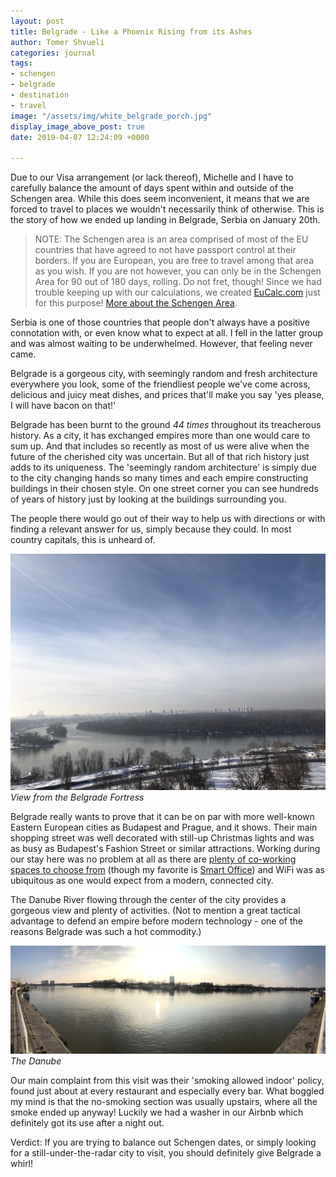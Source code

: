 ```yaml
---
layout: post
title: Belgrade - Like a Phoenix Rising from its Ashes
author: Tomer Shvueli
categories: journal
tags:
- schengen
- belgrade
- destination
- travel
image: "/assets/img/white_belgrade_porch.jpg"
display_image_above_post: true
date: 2019-04-07 12:24:09 +0000

---
```

Due to our Visa arrangement (or lack thereof), Michelle and I have to carefully balance the amount of days spent within and outside of the Schengen area. While this does seem inconvenient, it means that we are forced to travel to places we wouldn't necessarily think of otherwise. This is the story of how we ended up landing in Belgrade, Serbia on January 20th. 

> NOTE: The Schengen area is an area comprised of most of the EU countries that have agreed to not have passport control at their borders. If you are European, you are free to travel among that area as you wish. If you are not however, you can only be in the Schengen Area for 90 out of 180 days, rolling. Do not fret, though! Since we had trouble keeping up with our calculations, we created [EuCalc.com](https://eucalc.com "EuCacl") just for this purpose! [More about the Schengen Area](https://en.wikipedia.org/wiki/Schengen_Area "Schengen Area - Wikipedia"). 

Serbia is one of those countries that people don't always have a positive connotation with, or even know what to expect at all. I fell in the latter group and was almost waiting to be underwhelmed. However, that feeling never came.

Belgrade is a gorgeous city, with seemingly random  and fresh architecture everywhere you look, some of the friendliest people we've come across, delicious and juicy meat dishes, and prices that'll make you say 'yes please, I will have bacon on that!'

Belgrade has been burnt to the ground _44 times_ throughout its treacherous history. As a city, it has exchanged empires more than one would care to sum up. And that includes so recently as most of us were alive when the future of the cherished city was uncertain. But all of that rich history just adds to its uniqueness. The 'seemingly random architecture' is simply due to the city changing hands so many times and each empire constructing buildings in their chosen style. On one street corner you can see hundreds of years of history just by looking at the buildings surrounding you.

The people there would go out of their way to help us with directions or with finding a relevant answer for us, simply because they could. In most country capitals, this is unheard of.

![View from the Belgrade Fortress](/assets/img/danube_afar.jpg "View from the Belgrade Fortress")
_View from the Belgrade Fortress_

Belgrade really wants to prove that it can be on par with more well-known Eastern European cities as Budapest and Prague, and it shows. Their main shopping street was well decorated with still-up Christmas lights and was as busy as Budapest's Fashion Street or similar attractions. Working during our stay here was no problem at all as there are [plenty of co-working spaces to choose from](https://www.coworker.com/search/belgrade/serbia) (though my favorite is [Smart Office](https://www.coworker.com/serbia/belgrade/smart-office)) and WiFi was as ubiquitous as one would expect from a modern, connected city.

The Danube River flowing through the center of the city provides a gorgeous view and plenty of activities. (Not to mention a great tactical advantage to defend an empire before modern technology - one of the reasons Belgrade was such a hot commodity.)

![The Danube](/assets/img/danube_pano.jpg "The Danube")
_The Danube_

Our main complaint from this visit was their 'smoking allowed indoor' policy, found just about at every restaurant and especially every bar. What boggled my mind is that the no-smoking section was usually upstairs, where all the smoke ended up anyway! Luckily we had a washer in our Airbnb which definitely got its use after a night out.

Verdict: If you are trying to balance out Schengen dates, or simply looking for a still-under-the-radar city to visit, you should definitely give Belgrade a whirl!